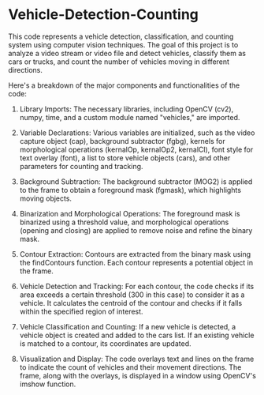 # Vehicle-Detection-Counting
This code represents a vehicle detection, classification, and counting system using computer vision techniques. The goal of this project is to analyze a video stream or video file and detect vehicles, classify them as cars or trucks, and count the number of vehicles moving in different directions.

Here's a breakdown of the major components and functionalities of the code:

1. Library Imports: The necessary libraries, including OpenCV (cv2), numpy, time, and a custom module named "vehicles," are imported.

2. Variable Declarations: Various variables are initialized, such as the video capture object (cap), background subtractor (fgbg), kernels for morphological operations (kernalOp, kernalOp2, kernalCl), font style for text overlay (font), a list to store vehicle objects (cars), and other parameters for counting and tracking.

3. Background Subtraction: The background subtractor (MOG2) is applied to the frame to obtain a foreground mask (fgmask), which highlights moving objects.

4. Binarization and Morphological Operations: The foreground mask is binarized using a threshold value, and morphological operations (opening and closing) are applied to remove noise and refine the binary mask.

5. Contour Extraction: Contours are extracted from the binary mask using the findContours function. Each contour represents a potential object in the frame.

6. Vehicle Detection and Tracking: For each contour, the code checks if its area exceeds a certain threshold (300 in this case) to consider it as a vehicle. It calculates the centroid of the contour and checks if it falls within the specified region of interest.

7. Vehicle Classification and Counting: If a new vehicle is detected, a vehicle object is created and added to the cars list. If an existing vehicle is matched to a contour, its coordinates are updated. 

8. Visualization and Display: The code overlays text and lines on the frame to indicate the count of vehicles and their movement directions. The frame, along with the overlays, is displayed in a window using OpenCV's imshow function.






